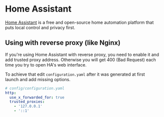 # Home Assistant

[Home Assistant](https://www.home-assistant.io/) is a free and open-source home automation platform that puts local control and privacy first.

## Using with reverse proxy (like Nginx)

If you're using Home Assistant with reverse proxy, you need to enable it and add trusted proxy address. Otherwise you
will get 400 (Bad Request) each time you try to open HA's web interface.

To achieve that edit `configuration.yaml` after it was generated at first launch and add missing options.

```yaml
# config/configuration.yaml
http:
  use_x_forwarded_for: true
  trusted_proxies:
    - '127.0.0.1'
    - '::1'
```
